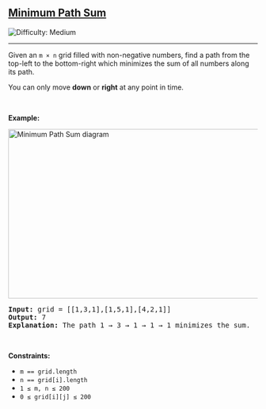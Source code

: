 <h2><a href="https://leetcode.com/problems/minimum-path-sum">Minimum Path Sum</a></h2>
<img src='https://img.shields.io/badge/Difficulty-Medium-orange' alt='Difficulty: Medium' />
<hr>
<p>Given an <code>m &times; n</code> grid filled with non-negative numbers, find a path from the top-left to the bottom-right which minimizes the sum of all numbers along its path.</p>
<p>You can only move <strong>down</strong> or <strong>right</strong> at any point in time.</p>

<p>&nbsp;</p>
<p><strong class="example">Example:</strong></p>
<img alt="Minimum Path Sum diagram" src="https://assets.leetcode.com/uploads/2020/11/05/minpath.jpg" style="width:523px; height:342px;" />
<pre>
<strong>Input:</strong> grid = [[1,3,1],[1,5,1],[4,2,1]]
<strong>Output:</strong> 7
<strong>Explanation:</strong> The path 1 → 3 → 1 → 1 → 1 minimizes the sum.
</pre>

<p>&nbsp;</p>
<p><strong>Constraints:</strong></p>
<ul>
    <li><code>m == grid.length</code></li>
    <li><code>n == grid[i].length</code></li>
    <li><code>1 ≤ m, n ≤ 200</code></li>
    <li><code>0 ≤ grid[i][j] ≤ 200</code></li>
</ul>
